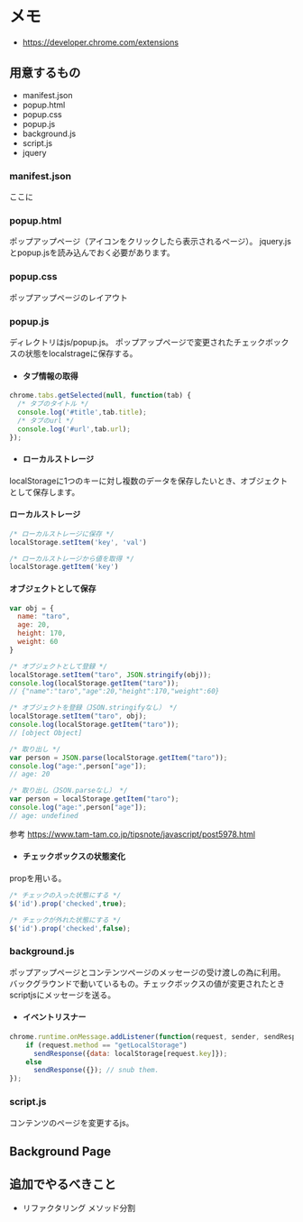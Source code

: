 # メモ
- https://developer.chrome.com/extensions

## 用意するもの
- manifest.json
- popup.html
- popup.css
- popup.js
- background.js
- script.js
- jquery

### manifest.json
ここに

### popup.html
ポップアップページ（アイコンをクリックしたら表示されるページ）。
jquery.jsとpopup.jsを読み込んでおく必要があります。

### popup.css
ポップアップページのレイアウト

### popup.js
ディレクトリはjs/popup.js。
ポップアップページで変更されたチェックボックスの状態をlocalstrageに保存する。

- #### タブ情報の取得

```js
chrome.tabs.getSelected(null, function(tab) {
  /* タブのタイトル */
  console.log('#title',tab.title);
  /* タブのurl */
  console.log('#url',tab.url);
});
```

- #### ローカルストレージ

localStorageに1つのキーに対し複数のデータを保存したいとき、オブジェクトとして保存します。

#### ローカルストレージ

```js
/* ローカルストレージに保存 */
localStorage.setItem('key', 'val')

/* ローカルストレージから値を取得 */
localStorage.getItem('key')
```

#### オブジェクトとして保存

```js
var obj = {
  name: "taro",
  age: 20,
  height: 170,
  weight: 60
}

/* オブジェクトとして登録 */
localStorage.setItem("taro", JSON.stringify(obj));
console.log(localStorage.getItem("taro"));
// {"name":"taro","age":20,"height":170,"weight":60}

/* オブジェクトを登録（JSON.stringifyなし） */
localStorage.setItem("taro", obj);
console.log(localStorage.getItem("taro"));
// [object Object]

/* 取り出し */
var person = JSON.parse(localStorage.getItem("taro"));
console.log("age:",person["age"]);
// age: 20

/* 取り出し（JSON.parseなし） */
var person = localStorage.getItem("taro");
console.log("age:",person["age"]);
// age: undefined
```

参考
https://www.tam-tam.co.jp/tipsnote/javascript/post5978.html


- #### チェックボックスの状態変化
propを用いる。

```js
/* チェックの入った状態にする */
$('id').prop('checked',true);

/* チェックが外れた状態にする */
$('id').prop('checked',false);
```

### background.js
ポップアップページとコンテンツページのメッセージの受け渡しの為に利用。
バックグラウンドで動いているもの。チェックボックスの値が変更されたときscriptjsにメッセージを送る。

- #### イベントリスナー

```js
chrome.runtime.onMessage.addListener(function(request, sender, sendResponse) {
    if (request.method == "getLocalStorage")
      sendResponse({data: localStorage[request.key]});
    else
      sendResponse({}); // snub them.
});
```

### script.js
コンテンツのページを変更するjs。


## Background Page

## 追加でやるべきこと
- リファクタリング
メソッド分割
